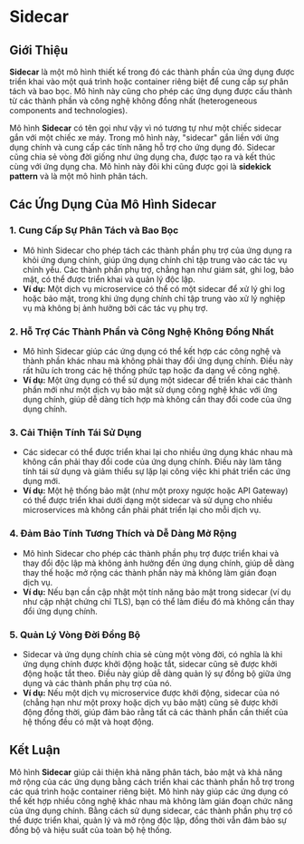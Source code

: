 # Sidecar

## Giới Thiệu

**Sidecar** là một mô hình thiết kế trong đó các thành phần của ứng dụng được triển khai vào một quá trình hoặc container riêng biệt để cung cấp sự phân tách và bao bọc. Mô hình này cũng cho phép các ứng dụng được cấu thành từ các thành phần và công nghệ không đồng nhất (heterogeneous components and technologies).

Mô hình **Sidecar** có tên gọi như vậy vì nó tương tự như một chiếc sidecar gắn với một chiếc xe máy. Trong mô hình này, "sidecar" gắn liền với ứng dụng chính và cung cấp các tính năng hỗ trợ cho ứng dụng đó. Sidecar cũng chia sẻ vòng đời giống như ứng dụng cha, được tạo ra và kết thúc cùng với ứng dụng cha. Mô hình này đôi khi cũng được gọi là **sidekick pattern** và là một mô hình phân tách.

## Các Ứng Dụng Của Mô Hình Sidecar

### 1. **Cung Cấp Sự Phân Tách và Bao Bọc**
   - Mô hình Sidecar cho phép tách các thành phần phụ trợ của ứng dụng ra khỏi ứng dụng chính, giúp ứng dụng chính chỉ tập trung vào các tác vụ chính yếu. Các thành phần phụ trợ, chẳng hạn như giám sát, ghi log, bảo mật, có thể được triển khai và quản lý độc lập.
   - **Ví dụ:** Một dịch vụ microservice có thể có một sidecar để xử lý ghi log hoặc bảo mật, trong khi ứng dụng chính chỉ tập trung vào xử lý nghiệp vụ mà không bị ảnh hưởng bởi các tác vụ phụ trợ.

### 2. **Hỗ Trợ Các Thành Phần và Công Nghệ Không Đồng Nhất**
   - Mô hình Sidecar giúp các ứng dụng có thể kết hợp các công nghệ và thành phần khác nhau mà không phải thay đổi ứng dụng chính. Điều này rất hữu ích trong các hệ thống phức tạp hoặc đa dạng về công nghệ.
   - **Ví dụ:** Một ứng dụng có thể sử dụng một sidecar để triển khai các thành phần mới như một dịch vụ bảo mật sử dụng công nghệ khác với ứng dụng chính, giúp dễ dàng tích hợp mà không cần thay đổi code của ứng dụng chính.

### 3. **Cải Thiện Tính Tái Sử Dụng**
   - Các sidecar có thể được triển khai lại cho nhiều ứng dụng khác nhau mà không cần phải thay đổi code của ứng dụng chính. Điều này làm tăng tính tái sử dụng và giảm thiểu sự lặp lại công việc khi phát triển các ứng dụng mới.
   - **Ví dụ:** Một hệ thống bảo mật (như một proxy ngược hoặc API Gateway) có thể được triển khai dưới dạng một sidecar và sử dụng cho nhiều microservices mà không cần phải phát triển lại cho mỗi dịch vụ.

### 4. **Đảm Bảo Tính Tương Thích và Dễ Dàng Mở Rộng**
   - Mô hình Sidecar cho phép các thành phần phụ trợ được triển khai và thay đổi độc lập mà không ảnh hưởng đến ứng dụng chính, giúp dễ dàng thay thế hoặc mở rộng các thành phần này mà không làm gián đoạn dịch vụ.
   - **Ví dụ:** Nếu bạn cần cập nhật một tính năng bảo mật trong sidecar (ví dụ như cập nhật chứng chỉ TLS), bạn có thể làm điều đó mà không cần thay đổi ứng dụng chính.

### 5. **Quản Lý Vòng Đời Đồng Bộ**
   - Sidecar và ứng dụng chính chia sẻ cùng một vòng đời, có nghĩa là khi ứng dụng chính được khởi động hoặc tắt, sidecar cũng sẽ được khởi động hoặc tắt theo. Điều này giúp dễ dàng quản lý sự đồng bộ giữa ứng dụng và các thành phần phụ trợ của nó.
   - **Ví dụ:** Nếu một dịch vụ microservice được khởi động, sidecar của nó (chẳng hạn như một proxy hoặc dịch vụ bảo mật) cũng sẽ được khởi động đồng thời, giúp đảm bảo rằng tất cả các thành phần cần thiết của hệ thống đều có mặt và hoạt động.

## Kết Luận

Mô hình **Sidecar** giúp cải thiện khả năng phân tách, bảo mật và khả năng mở rộng của các ứng dụng bằng cách triển khai các thành phần hỗ trợ trong các quá trình hoặc container riêng biệt. Mô hình này giúp các ứng dụng có thể kết hợp nhiều công nghệ khác nhau mà không làm gián đoạn chức năng của ứng dụng chính. Bằng cách sử dụng sidecar, các thành phần phụ trợ có thể được triển khai, quản lý và mở rộng độc lập, đồng thời vẫn đảm bảo sự đồng bộ và hiệu suất của toàn bộ hệ thống.